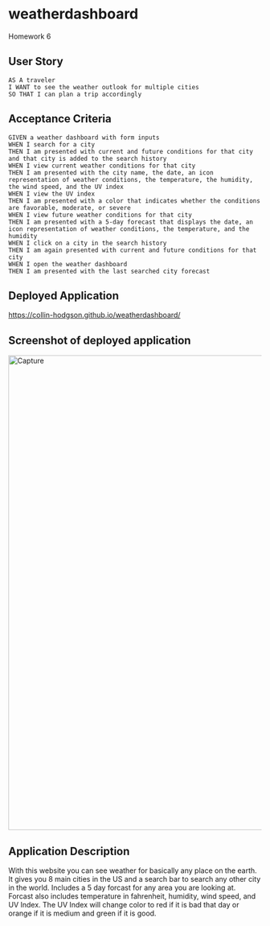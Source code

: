 # weatherdashboard
Homework 6

## User Story

```
AS A traveler
I WANT to see the weather outlook for multiple cities
SO THAT I can plan a trip accordingly
```

## Acceptance Criteria

```
GIVEN a weather dashboard with form inputs
WHEN I search for a city
THEN I am presented with current and future conditions for that city and that city is added to the search history
WHEN I view current weather conditions for that city
THEN I am presented with the city name, the date, an icon representation of weather conditions, the temperature, the humidity, the wind speed, and the UV index
WHEN I view the UV index
THEN I am presented with a color that indicates whether the conditions are favorable, moderate, or severe
WHEN I view future weather conditions for that city
THEN I am presented with a 5-day forecast that displays the date, an icon representation of weather conditions, the temperature, and the humidity
WHEN I click on a city in the search history
THEN I am again presented with current and future conditions for that city
WHEN I open the weather dashboard
THEN I am presented with the last searched city forecast
```

## Deployed Application 

https://collin-hodgson.github.io/weatherdashboard/

## Screenshot of deployed application 

<img width="944" alt="Capture" src="https://user-images.githubusercontent.com/64516562/85945068-799db400-b8f8-11ea-93db-269321ab22ef.PNG">

## Application Description

With this website you can see weather for basically any place on the earth.  It gives you 8 main cities in the US and a search bar to search any other city in the world.  Includes a 5 day forcast for any area you are looking at.  Forcast also includes temperature in fahrenheit, humidity, wind speed, and UV Index. The UV Index will change color to red if it is bad that day or orange if it is medium and green if it is good.

